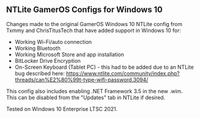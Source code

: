 ## NTLite GamerOS Configs for Windows 10

Changes made to the original GamerOS Windows 10 NTLite config from Txmmy and ChrisTitusTech that have added support in Windows 10 for:

- Working Wi-Fi/auto connection
- Working Bluetooth
- Working Microsoft Store and app installation
- BitLocker Drive Encryption
- On-Screen Keyboard (Tablet PC) - this had to be added due to an NTLite bug described here: <https://www.ntlite.com/community/index.php?threads/can%E2%80%99t-type-wifi-password.3094/>

This config also includes enabling .NET Framework 3.5 in the new .wim. This can be disabled from the "Updates" tab in NTLite if desired.

Tested on Windows 10 Enterprise LTSC 2021.
